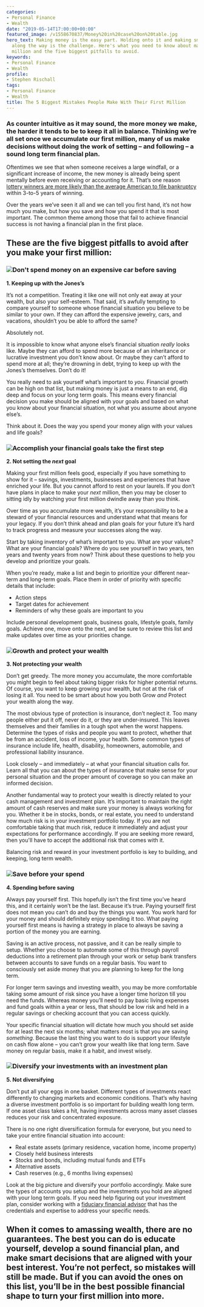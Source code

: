 ```yaml
---
categories:
- Personal Finance
- Wealth
date: "2019-05-14T17:00:00+00:00"
featured_image: /v1558670837/Money%20in%20case%20on%20table.jpg
hero_text: Making money is the easy part. Holding onto it and making smart decisions
  along the way is the challenge. Here's what you need to know about making your first
  million and the five biggest pitfalls to avoid.
keywords:
- Personal Finance
- Wealth
profile:
- Stephen Rischall
tags:
- Personal Finance
- Wealth
title: The 5 Biggest Mistakes People Make With Their First Million
---
```

### As counter intuitive as it may sound, the more money we make, the harder it tends to be to keep it all in balance. Thinking we’re all set once we accumulate our first million, many of us make decisions without doing the work of setting – and following – a sound long term financial plan.

Oftentimes we see that when someone receives a large windfall, or a significant increase of income, the new money is already being spent mentally before even receiving or accounting for it. That’s one reason [lottery winners are more likely than the average American to file bankruptcy](https://www.cnbc.com/2017/08/25/heres-why-lottery-winners-go-broke.html) within 3-to-5 years of winning.

Over the years we’ve seen it all and we can tell you first hand, it’s not how much you make, but how you save and how you spend it that is most important. The common theme among those that fail to achieve financial success is not having a financial plan in the first place.

## These are the five biggest pitfalls to avoid after you make your first million:

### ![Don't spend money on an expensive car before saving](/v1551657970/Rolls%20royce%20interior.jpg "Keeping up with the Jones's")
**1. Keeping up with the Jones’s**

It’s not a competition. Treating it like one will not only eat away at your wealth, but also your self-esteem. That said, it’s awfully tempting to compare yourself to someone whose financial situation you believe to be similar to your own. If they can afford the expensive jewelry, cars, and vacations, shouldn’t you be able to afford the same?

Absolutely not.

It is impossible to know what anyone else’s financial situation _really_ looks like. Maybe they can afford to spend more because of an inheritance or lucrative investment you don’t know about. Or maybe they can’t afford to spend more at all; they’re drowning in debt, trying to keep up with the Jones’s themselves. Don’t do it!

You really need to ask yourself what’s important to _you_. Financial growth can be high on that list, but making money is just a means to an end, dig deep and focus on your long term goals. This means every financial decision you make should be aligned with your goals and based on what you know about your financial situation, not what you assume about anyone else’s.

Think about it. Does the way you spend your money align with your values and life goals?

### ![Accomplish your financial goals take the first step](/v1551657985/Top%20of%20mountain%20goal.jpg "Accomplish goals top of mountain")
**2. Not setting the _next_ goal**

Making your first million feels good, especially if you have something to show for it – savings, investments, businesses and experiences that have enriched your life. But you cannot afford to rest on your laurels. If you don’t have plans in place to make your _next_ million, then you may be closer to sitting idly by watching your first million dwindle away than you think.

Over time as you accumulate more wealth, it’s your responsibility to be a steward of your financial resources and understand what that means for your legacy. If you don’t think ahead and plan goals for your future it’s hard to track progress and measure your successes along the way.

Start by taking inventory of what’s important to you. What are your values? What are your financial goals? Where do you see yourself in two years, ten years and twenty years from now? Think about these questions to help you develop and prioritize your goals.

When you’re ready, make a list and begin to prioritize your different near-term and long-term goals. Place them in order of priority with specific details that include:

* Action steps
* Target dates for achievement
* Reminders of why these goals are important to you

Include personal development goals, business goals, lifestyle goals, family goals. Achieve one, move onto the next, and be sure to review this list and make updates over time as your priorities change.

### ![Growth and protect your wealth](/v1551658004/Safe%20in%20wall.jpg "Protect your wealth")
**3. Not protecting your wealth**

Don’t get greedy. The more money you accumulate, the more comfortable you might begin to feel about taking bigger risks for higher potential returns. Of course, you want to keep growing your wealth, but not at the risk of losing it all. You need to be smart about how you both Grow _and_ Protect your wealth along the way.

The most obvious type of protection is insurance, don’t neglect it. Too many people either put it off, never do it, or they are under-insured. This leaves themselves and their families in a tough spot when the worst happens. Determine the types of risks and people you want to protect, whether that be from an accident, loss of income, your health. Some common types of insurance include life, health, disability, homeowners, automobile, and professional liability insurance.

Look closely – and immediately – at what your financial situation calls for. Learn all that you can about the types of insurance that make sense for your personal situation and the proper amount of coverage so you can make an informed decision.

Another fundamental way to protect your wealth is directly related to your cash management and investment plan. It’s important to maintain the right amount of cash reserves and make sure your money is always working for you. Whether it be in stocks, bonds, or real estate, you need to understand how much risk is in your investment portfolio today. If you are not comfortable taking that much risk, reduce it immediately and adjust your expectations for performance accordingly. If you are seeking more reward, then you'll have to accept the additional risk that comes with it.

Balancing risk and reward in your investment portfolio is key to building, and keeping, long term wealth.

### ![Save before your spend](/v1551658066/Piggy%20bank%20hands.jpg "Saving before spedning")
**4. Spending before saving**

Always pay yourself first. This hopefully isn’t the first time you’ve heard this, and it certainly won’t be the last. Because it’s true. Paying yourself first does not mean you can’t do and buy the things you want. You work hard for your money and should definitely enjoy spending it too. What paying yourself first means is having a strategy in place to always be saving a portion of the money you are earning.

Saving is an active process, not passive, and it can be really simple to setup. Whether you choose to automate some of this through payroll deductions into a retirement plan through your work or setup bank transfers between accounts to save funds on a regular basis. You want to consciously set aside money that you are planning to keep for the long term.

For longer term savings and investing wealth, you may be more comfortable taking some amount of risk since you have a longer time horizon till you need the funds. Whereas money you’ll need to pay basic living expenses and fund goals within a year or less, that should be low risk and held in a regular savings or checking account that you can access quickly.

Your specific financial situation will dictate how much you should set aside for at least the next six months; what matters most is that you are saving _something_. Because the last thing you want to do is support your lifestyle on cash flow alone – you can’t grow your wealth like that long term. Save money on regular basis, make it a habit, and invest wisely.

### ![Diversify your investments with an investment plan](/v1551658051/Financial%20plan%20report%20on%20table.jpg "Diversify your investments")
**5. Not diversifying**

Don’t put all your eggs in one basket. Different types of investments react differently to changing markets and economic conditions. That’s why having a diverse investment portfolio is so important for building wealth long term. If one asset class takes a hit, having investments across many asset classes reduces your risk and concentrated exposure.

There is no one right diversification formula for everyone, but you need to take your entire financial situation into account:

* Real estate assets (primary residence, vacation home, income property)
* Closely held business interests
* Stocks and bonds, including mutual funds and ETFs
* Alternative assets
* Cash reserves (e.g., 6 months living expenses)

Look at the big picture and diversify your portfolio accordingly. Make sure the types of accounts you setup and the investments you hold are aligned with your long term goals. If you need help figuring out your investment plan, consider working with a [fiduciary financial advisor](https://navalign.com/why-navalign/ "Fiduciary Financial Advisor") that has the credentials and expertise to address your specific needs.

## When it comes to amassing wealth, there are no guarantees. The best you can do is educate yourself, develop a sound financial plan, and make smart decisions that are aligned with your best interest. You’re not perfect, so mistakes will still be made. But if you can avoid the ones on this list, you’ll be in the best possible financial shape to turn your first million into more.